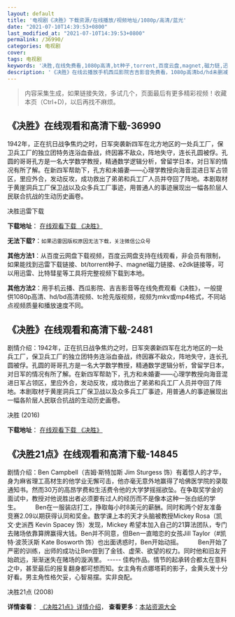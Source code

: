 ```yaml
---
layout: default
title: '电视剧《决胜》下载资源/在线播放/视频地址/1080p/高清/蓝光'
date: "2021-07-10T14:39:53+0800"
last_modified_at: "2021-07-10T14:39:53+0800"
permalink: /36990/
categories: 电视剧
cover:
tags: 电视剧
keywords: '决胜,在线免费看,1080p高清,bt种子,torrent,百度云盘,magnet,磁力链,迅雷下载资源'
description: '《决胜》在线云播放手机西瓜影院吉吉影音免费看，1080p高清bd/hd未删减完整版和tc抢先枪版，mkv/mp4格式，附带bt/torrent种子、magnet/磁力链、百度云盘、网盘资源迅雷下载链接'
---
```


>内容采集生成，如果链接失效，多试几个，页面最后有更多精彩视频！收藏本页（Ctrl+D)，以后再找不麻烦。


## 《决胜》在线观看和高清下载-36990

1942年，正在抗日战争焦灼之时，日军突袭新四军在北方地区的一处兵工厂，保卫兵工厂的独立团特务连浴血奋战，终因寡不敌众，阵地失守，连长孔圆被俘。孔圆的哥哥孔方是一名大学数学教授，精通数学逻辑分析，曾留学日本，对日军的情况有所了解。在新四军帮助下，孔方和未婚妻——心理学教授向海音混进日军占领区，里应外合，发动反攻，成功救出了弟弟和兵工厂人员并夺回了阵地。本剧取材于黄崖洞兵工厂保卫战以及众多兵工厂事迹，用普通人的事迹展现出一幅各阶层人民联合抗战的生动历史画卷。


决胜迅雷下载

**下载地址**： [在线观看下载 《决胜》](https://www.993dy.com//vod-detail-id-31669.html) 


**无法下载?**：`如果迅雷因版权原因无法下载，关注微信公众号 `

**其他方法1**：从百度云网盘下载视频，百度云网盘支持在线观看，非会员有限制，如果能找到迅雷下载链接、bt/torrent种子、magnet磁力链接、e2dk链接等，可以用迅雷、比特彗星等工具将完整视频下载到本地。

**其他方法2**：用手机云播、西瓜影院、吉吉影音等在线免费观看《决胜》，一般提供1080p高清、hd/bd高清视频、tc抢先版视频，视频为mkv或mp4格式，不同站点视频质量和播放速度不同。


## 《决胜》在线观看和高清下载-2481

剧情介绍：1942年，正在抗日战争焦灼之时，日军突袭新四军在北方地区的一处兵工厂，保卫兵工厂的独立团特务连浴血奋战，终因寡不敌众，阵地失守，连长孔圆被俘。孔圆的哥哥孔方是一名大学数学教授，精通数学逻辑分析，曾留学日本，对日军的情况有所了解。在新四军帮助下，孔方和未婚妻——心理学教授向海音混进日军占领区，里应外合，发动反攻，成功救出了弟弟和兵工厂人员并夺回了阵地。本剧取材于黄崖洞兵工厂保卫战以及众多兵工厂事迹，用普通人的事迹展现出一幅各阶层人民联合抗战的生动历史画卷。


决胜 (2016)

**下载地址**： [在线观看下载 《决胜》](https://www.btbtdy.me/btdy/dy13903.html) 


## 《决胜21点》在线观看和高清下载-14845

剧情介绍：Ben Campbell（吉姆·斯特加斯 Jim Sturgess 饰）有着惊人的才华，身为麻省理工高材生的他学业无懈可击，他亦毫无意外地赢得了哈佛医学院的录取通知书。然而30万的高昂学费和生活费令他的大学梦摇摇欲坠。在争取奖学金的面试中，教授对他说胜出者必须要有过人的经历而不是像本这种一张白纸的学生。  　　Ben在一服装店打工，挣取每小时8美元的薪酬。同时和两个好友准备竞赛2.09以期获得认同和奖金。数学课上本的天才头脑被教授Mickey Rosa（凯文·史派西 Kevin Spacey 饰）发现，Mickey 希望本加入自己的21算法团队，专门去赌场依靠算牌赢得大钱。Ben并不同意，但Ben一直暗恋的女孩Jill Taylor（#凯特·波茨沃斯 Kate Bosworth 饰）也出面诱惑时，Ben开始动摇。  　　Ben开始了严密的训练，出师的成功让Ben尝到了金钱、虚荣、欲望的权力。同时他和旧友开始疏远，渐渐迷失在赌场的漩涡里。 ----- 佳构作品。情节的起承转合都太在意料之中，甚至最后的报复翻身都可想而知。女主角有点娜塔莉的影子，金黄头发十分好看。男主角性格欠妥，心智易摆。实非良配。


决胜21点 (2008)

**详情查看**： [《决胜21点》详情介绍](/movie/14845/)， **查看更多**：[本站资源大全](/movie/t/all/)

